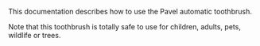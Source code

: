 This documentation describes how to use the Pavel automatic toothbrush.

Note that this toothbrush is totally safe to use for children, adults, pets, wildlife or trees.
